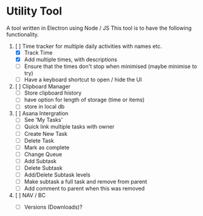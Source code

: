 # Utility Tool

A tool written in Electron using Node / JS
This tool is to have the following functionality.

1. [ ] Time tracker for multiple daily activities with names etc.
   * [x] Track Time
   * [x] Add multiple times, with descriptions
   * [ ] Ensure that the times don't stop when minimised (maybe minimise to try)
   * [ ] Have a keyboard shortcut to open / hide the UI

2. [ ] Clipboard Manager
   * [ ] Store clipboard history
   * [ ] have option for length of storage (time or items)
   * [ ] store in local db
   
3. [ ] Asana Intergration
   * [ ] See 'My Tasks'
   * [ ] Quick link multiple tasks with owner
   * [ ] Create New Task
   * [ ] Delete Task
   * [ ] Mark as complete
   * [ ] Change Queue
   * [ ] Add Subtask
   * [ ] Delete Subtask
   * [ ] Add/Delete Subtask levels
   * [ ] Make subtask a full task and remove from parent
    * [ ] Add comment to parent when this was removed

4. [ ] NAV / BC 
   * [ ] Versions (Downloads)?

